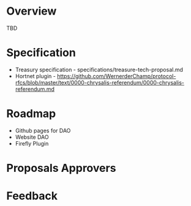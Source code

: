 # Overview
TBD

# Specification
* Treasury specification - specifications/treasure-tech-proposal.md
* Hortnet plugin - https://github.com/WernerderChamp/protocol-rfcs/blob/master/text/0000-chrysalis-referendum/0000-chrysalis-referendum.md

# Roadmap

* Github pages for DAO
* Website DAO
* Firefly Plugin

# Proposals Approvers

# Feedback